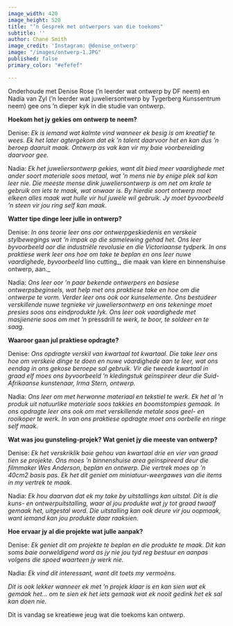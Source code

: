 ```yaml
---
image_width: 420
image_height: 520
title: "’n Gesprek met ontwerpers van die toekoms"
subtitle: ''
author: Chané Smith
image_credit: 'Instagram: @denise_ontwerp'
image: "/images/ontwerp-1.JPG"
published: false
primary_color: "#efefef"

---
```

Onderhoude met Denise Rose (’n leerder wat ontwerp by DF neem) en Nadia van Zyl (’n leerder wat juweliersontwerp by Tygerberg Kunssentrum neem) gee ons ’n dieper kyk in die studie van ontwerp.

**Hoekom het jy gekies om ontwerp te neem?**

Denise: _Ek is iemand wat kalmte vind wanneer ek besig is om kreatief te wees. Ek het later agtergekom dat ek ’n talent daarvoor het en kan dus ’n beroep daaruit maak. Ontwerp as vak kan vir my baie voorbereiding daarvoor gee._

Nadia: _Ek het juweliersontwerp gekies, want dit bied meer vaardighede met ander soort materiale soos metaal, wat ’n mens nie by enige plek sal kan leer nie. Die meeste mense dink juweliersontwerp is om net om krale te gebruik om iets te maak, wat onwaar is. By hierdie soort ontwerp moet elkeen alles maak wat hulle vir hul juwele wil gebruik. Jy moet byvoorbeeld ’n steen vir jou ring self kan maak._

**Watter tipe dinge leer julle in ontwerp?**

Denise: _In ons teorie leer ons oor ontwerpgeskiedenis en verskeie stylbewegings wat ’n impak op die samelewing gehad het. Ons leer byvoorbeeld oor die industriële revolusie en die Victoriaanse tydperk. In ons praktiese werk leer ons hoe om take te beplan en ons leer nuwe vaardighede, byvoorbeeld_ lino cutting_, die maak van klere en binnenshuise ontwerp, aan._

Nadia: _Ons leer oor ’n paar bekende ontwerpers en basiese ontwerpsbeginsels, wat help met ons praktiese take en hoe om die ontwerpe te vorm. Verder leer ons ook oor kunselemente. Ons bestudeer verskillende nuwe tegnieke vir juweliersontwerp en ons tekeninge moet presies soos ons eindprodukte lyk. Ons leer ook vaardighede met masjienerie soos om met ’n_ pressdrill _te werk, te boor, te soldeer en te saag._

**Waaroor gaan jul praktiese opdragte?**

Denise: _Ons opdragte verskil van kwartaal tot kwartaal. Die take leer ons hoe om verskeie dinge te doen en nuwe vaardighede aan te leer, wat ons eendag in ons gekose beroepe sal gebruik. Vir die tweede kwartaal in graad elf moes ons byvoorbeeld ’n kledingstuk geïnspireer deur die Suid-Afrikaanse kunstenaar, Irma Stern, ontwerp._

Nadia: _Ons leer om met herwonne materiaal en tekstiel te werk. Ek het al ’n produk uit natuurlike materiale soos takkies en boomstompies gemaak. In ons opdragte leer ons ook om met verskillende metale soos geel- en rooikoper te werk. In van ons praktiese opdragte moet ons oorbelle en ringe self maak._

**Wat was jou gunsteling-projek? Wat geniet jy die meeste van ontwerp?**

Denise: _Ek het verskriklik baie gehou van kwartaal drie en vier van graad tien se projekte. Ons moes ’n binnenshuise area geïnspireerd deur die filmmaker Wes Anderson, beplan en ontwerp. Die vertrek moes op ’n 40cm2 basis pas. Ek het dit geniet om miniatuur-weergawes van die items in my vertrek te maak._

Nadia: _Ek hou daarvan dat ek my take by uitstallings kan uitstal. Dit is die kuns- en ontwerpuitstalling, waar al jou produkte wat jy tot graad twaalf gemaak het, uitgestal word. Die uitstalling kan ook deure vir jou oopmaak, want iemand kan jou produkte daar raaksien._

**Hoe ervaar jy al die projekte wat julle aanpak?**

Denise: _Ek geniet dit om projekte te beplan en die produkte te maak. Dit kan soms baie oorweldigend word as jy nie jou tyd reg bestuur en aanpas volgens die spoed waarteen jy werk nie._

Nadia: _Ek vind dit interessant, want dit toets my vermoëns._

_Dit is ook lekker wanneer ek met ’n projek klaar is en kan sien wat ek gemaak het... om te sien ek het iets gemaak wat ek nooit gedink het ek sal kan doen nie._

Dit is vandag se kreatiewe jeug wat die toekoms kan ontwerp.